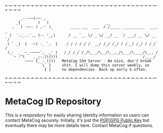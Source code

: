 ```
=-=-=-=-=-=-=-=-=-=-=-=-=-=-=-=-=-=-=-=-=-=-=-=-=-=-=-=-=-=-=-=-=-=-=-=-=-=-=

       _---~~(~~-_.
     _{        )   )                          __                            
   ,   ) -~~- ( ,-' )_        ____ ___  ___  / /_____ __________  ____ _    
  (  `-,_..`., )-- '_,)      / __ `__ \/ _ \/ __/ __ `/ ___/ __ \/ __ `/   
 ( ` _)  (  -~( -_ `,  }    / / / / / /  __/ /_/ /_/ / /__/ /_/ / /_/ /    
 (_-  _  ~_-~~~~`,  ,' )   /_/ /_/ /_/\___/\__/\__,_/\___/\____/\__, /     
   `~ -^(    __;-,((()))                                       /____/    
         ~~~~ {_ -_(())   MetaCog SSH Server - Be nice, don't break
                `\  }     shit. I will dump this server weekly, so
                  { }     no dependencies. Back up early & often.

=-=-=-=-=-=-=-=-=-=-=-=-=-=-=-=-=-=-=-=-=-=-=-=-=-=-=-=-=-=-=-=-=-=-=-=-=-=-=
```

# MetaCog ID Repository

This is a respository for easily sharing identity information so users can 
contact MetaCog securely. Initially, it's just the [PGP/GPG Public Key](metacog-pubkey.asc) but eventually there may be more details here. Contact MetaCog if questions.

